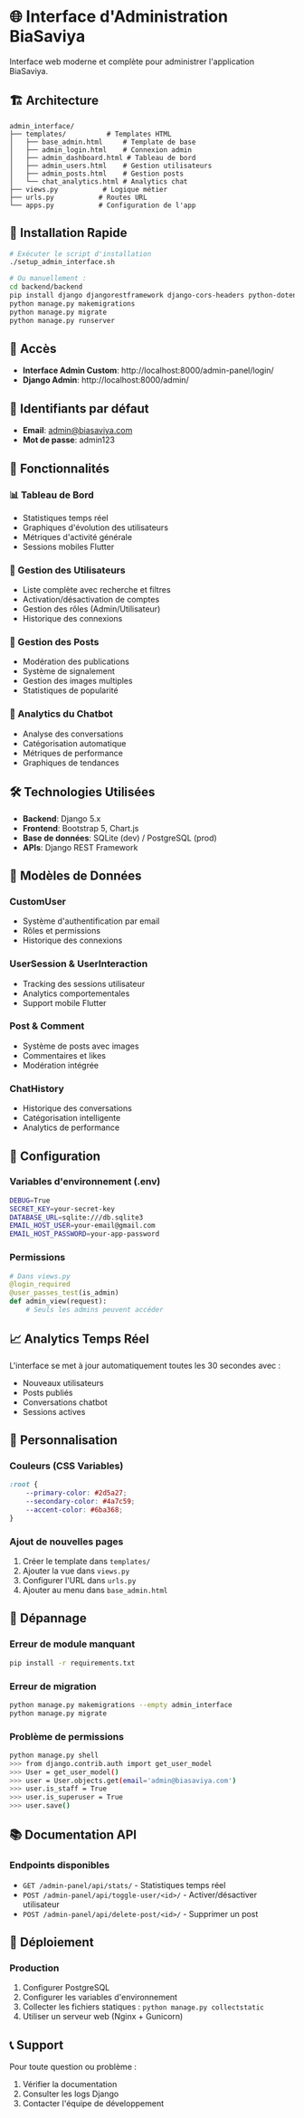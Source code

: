 # 🌐 Interface d'Administration BiaSaviya

Interface web moderne et complète pour administrer l'application BiaSaviya.

## 🏗️ Architecture

```
admin_interface/
├── templates/          # Templates HTML
│   ├── base_admin.html     # Template de base
│   ├── admin_login.html    # Connexion admin
│   ├── admin_dashboard.html # Tableau de bord
│   ├── admin_users.html    # Gestion utilisateurs
│   ├── admin_posts.html    # Gestion posts
│   └── chat_analytics.html # Analytics chat
├── views.py           # Logique métier
├── urls.py           # Routes URL
└── apps.py           # Configuration de l'app
```

## 🚀 Installation Rapide

```bash
# Exécuter le script d'installation
./setup_admin_interface.sh

# Ou manuellement :
cd backend/backend
pip install django djangorestframework django-cors-headers python-dotenv
python manage.py makemigrations
python manage.py migrate
python manage.py runserver
```

## 📍 Accès

- **Interface Admin Custom**: http://localhost:8000/admin-panel/login/
- **Django Admin**: http://localhost:8000/admin/

## 🔑 Identifiants par défaut

- **Email**: admin@biasaviya.com
- **Mot de passe**: admin123

## 🎨 Fonctionnalités

### 📊 Tableau de Bord
- Statistiques temps réel
- Graphiques d'évolution des utilisateurs
- Métriques d'activité générale
- Sessions mobiles Flutter

### 👥 Gestion des Utilisateurs
- Liste complète avec recherche et filtres
- Activation/désactivation de comptes
- Gestion des rôles (Admin/Utilisateur)
- Historique des connexions

### 📝 Gestion des Posts
- Modération des publications
- Système de signalement
- Gestion des images multiples
- Statistiques de popularité

### 🤖 Analytics du Chatbot
- Analyse des conversations
- Catégorisation automatique
- Métriques de performance
- Graphiques de tendances

## 🛠️ Technologies Utilisées

- **Backend**: Django 5.x
- **Frontend**: Bootstrap 5, Chart.js
- **Base de données**: SQLite (dev) / PostgreSQL (prod)
- **APIs**: Django REST Framework

## 🎯 Modèles de Données

### CustomUser
- Système d'authentification par email
- Rôles et permissions
- Historique des connexions

### UserSession & UserInteraction
- Tracking des sessions utilisateur
- Analytics comportementales
- Support mobile Flutter

### Post & Comment
- Système de posts avec images
- Commentaires et likes
- Modération intégrée

### ChatHistory
- Historique des conversations
- Catégorisation intelligente
- Analytics de performance

## 🔧 Configuration

### Variables d'environnement (.env)
```bash
DEBUG=True
SECRET_KEY=your-secret-key
DATABASE_URL=sqlite:///db.sqlite3
EMAIL_HOST_USER=your-email@gmail.com
EMAIL_HOST_PASSWORD=your-app-password
```

### Permissions
```python
# Dans views.py
@login_required
@user_passes_test(is_admin)
def admin_view(request):
    # Seuls les admins peuvent accéder
```

## 📈 Analytics Temps Réel

L'interface se met à jour automatiquement toutes les 30 secondes avec :
- Nouveaux utilisateurs
- Posts publiés
- Conversations chatbot
- Sessions actives

## 🎨 Personnalisation

### Couleurs (CSS Variables)
```css
:root {
    --primary-color: #2d5a27;
    --secondary-color: #4a7c59;
    --accent-color: #6ba368;
}
```

### Ajout de nouvelles pages
1. Créer le template dans `templates/`
2. Ajouter la vue dans `views.py`
3. Configurer l'URL dans `urls.py`
4. Ajouter au menu dans `base_admin.html`

## 🐛 Dépannage

### Erreur de module manquant
```bash
pip install -r requirements.txt
```

### Erreur de migration
```bash
python manage.py makemigrations --empty admin_interface
python manage.py migrate
```

### Problème de permissions
```bash
python manage.py shell
>>> from django.contrib.auth import get_user_model
>>> User = get_user_model()
>>> user = User.objects.get(email='admin@biasaviya.com')
>>> user.is_staff = True
>>> user.is_superuser = True
>>> user.save()
```

## 📚 Documentation API

### Endpoints disponibles
- `GET /admin-panel/api/stats/` - Statistiques temps réel
- `POST /admin-panel/api/toggle-user/<id>/` - Activer/désactiver utilisateur
- `POST /admin-panel/api/delete-post/<id>/` - Supprimer un post

## 🚀 Déploiement

### Production
1. Configurer PostgreSQL
2. Configurer les variables d'environnement
3. Collecter les fichiers statiques : `python manage.py collectstatic`
4. Utiliser un serveur web (Nginx + Gunicorn)

## 📞 Support

Pour toute question ou problème :
1. Vérifier la documentation
2. Consulter les logs Django
3. Contacter l'équipe de développement